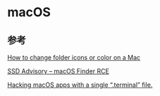 # macOS

## 参考

[How to change folder icons or color on a Mac](https://www.laptopmag.com/how-to/change-folder-icons-or-color-on-a-mac)

[SSD Advisory – macOS Finder RCE](https://ssd-disclosure.com/ssd-advisory-macos-finder-rce/)

[Hacking macOS apps with a single “.terminal” file.](https://medium.com/@metnew/exploiting-popular-macos-apps-with-a-single-terminal-file-f6c2efdfedaa)
